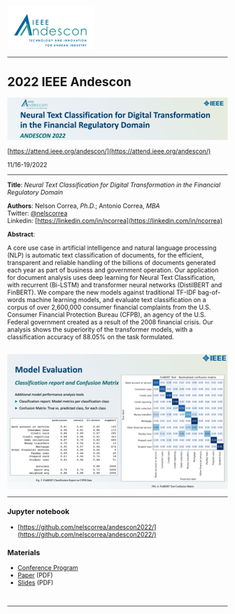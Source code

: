 <img src="./images/ieee_andescon_logo.png" alt="IEEE Andescon logo" width="200">

<hr/>

# 2022 IEEE Andescon 
<img src="./images/neural_2350_cover_title.jpg" alt="2022 IEEE Andescon - Neural Text Classification Evaluation" width="600">

[https://attend.ieee.org/andescon/](https://attend.ieee.org/andescon/)

11/16-19/2022

<hr/> 

**Title**: *Neural Text Classification for Digital Transformation in the Financial Regulatory Domain*

**Authors**: Nelson Correa, *Ph.D.*; Antonio Correa, *MBA* <br/>
Twitter: [@nelscorrea](https://twitter.com/nelscorrea)<br/>
Linkedin: [https://linkedin.com/in/ncorrea](https://linkedin.com/in/ncorrea)

**Abstract**: 

A core use case in artificial intelligence and natural language processing (NLP) is automatic text classification of documents, for the efficient, transparent and reliable handling of the billions of documents generated each year as part of business and government operation. Our application for document analysis uses deep learning for Neural Text Classification, with recurrent (Bi-LSTM) and transformer neural networks (DistilBERT and FinBERT). We compare the new models against traditional TF-IDF bag-of- words machine learning models, and evaluate text classification on a corpus of over 2,600,000 consumer financial complaints from the U.S. Consumer Financial Protection Bureau (CFPB), an agency of the U.S. Federal government created as a result of the 2008 financial crisis. Our analysis shows the superiority of the transformer models, with a classification accuracy of 88.05% on the task formulated.

<br/>
<img src="./images/neural_2350_evaluation.jpg" alt="CFPB Neural Text Classification Evaluation - FinBERT" width="800">

<br/>

------------------

### Jupyter notebook

* [https://github.com/nelscorrea/andescon2022/](https://github.com/nelscorrea/andescon2022/)

### Materials

* [Conference Program](https://ieeexplore.ieee.org/xpl/conhome/9989530/proceeding/)
* [Paper](./ANDESCON2022_neural_nlp_2350_ncorrea_paper.pdf) (PDF)
* [Slides](./ANDESCON2022_neural_nlp_2350_ncorrea_slides_sm.pdf) (PDF)

<!-- * [Repository - TBD](./) -->

<br/>
<hr/>